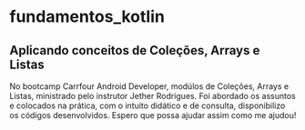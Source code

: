 # fundamentos_kotlin

## Aplicando conceitos de Coleções, Arrays e Listas

No bootcamp Carrfour Android Developer, modúlos de Coleções, Arrays e Listas, ministrado pelo instrutor Jether Rodrigues. Foi abordado os assuntos e colocados na prática, com o intuito didático e de consulta, disponibilizo os códigos desenvolvidos. Espero que possa ajudar assim como me ajudou!
